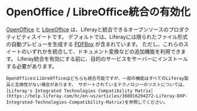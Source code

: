 # OpenOffice / LibreOffice統合の有効化

[OpenOffice](https://www.openoffice.org/) と [LibreOffice](https://www.libreoffice.org/) は、Liferayと統合できるオープンソースのプロダクティビティスイートです。 デフォルトでは、Liferayには限られたファイル形式の自動プレビューを生成する [PDFBox](https://pdfbox.apache.org/) が含まれています。 ただし、これらのスイートのいずれかを統合して、ドキュメント変換などの追加機能を利用できます。 Liferay統合を有効にする前に、目的のサービスをサーバーにインストールする必要があります。

```{important}
OpenOfficeとLibreOfficeはどちらも統合可能ですが、一部の機能はすべてのLiferay製品と互換性がない場合があります。 サポートされているテクノロジーのリストについては、[Liferay's Integrated Technologies Compatibility Matrix］(https://help.liferay.com/hc/en-us/articles/360016294272-Liferay-DXP-Integrated-Technologies-Compatibility-Matrix)を参照してください。 
```

<!-- TODO: Leaving this as placeholder now until we can review and provide better direction on this topic.
1. Open the Product Menu and go to **Control Panel** &rarr; **Configuration** &rarr; **System Settings**
1. Select **Connectors** under the Platform heading.

1. **グローバルメニュー** を開き、 ［**コントロールパネル**］ &rarr; ［**システム設定**］ &rarr; ［**コネクター**］ &rarr; ［**OpenOffice の利用**］ に移動します。

1. Check the **Server Enabled** box and click **Save** to apply the changes.

   ![［システム設定］の［コネクター］の下にある［OpenOffice の利用］に移動します。](./enabling-openoffice-libreoffice-integration/images/01.png)

2. ［**有効なサーバー**］ ボックスをオンにします。

3. 目的の ［**サーバーホスト**］ と ［**サーバーポート**］ を入力します。

   ```{important}
   同じマシンにOpenOfficeをインストールすることをお勧めします。 インスタンスにリモートホストを使用することは完全にはサポートされておらず、予期しない問題が発生する可能性があります。
   ```

4. ［**アップデート**］ をクリックします。

ドキュメントの変換、ブラウザでのサポートされているドキュメントタイプの表示、ドキュメントのサムネイルとプレビューの生成など、OpenOffice / LibreOfficeと互換性のある機能を使用できるようになりました。

<a name="additional-information" />

## 追加情報

* [ドキュメントとメディアプレビューの設定](./configuring-documents-and-media-previews.md)
* [「ドキュメントとメディア」の概要](../documents-and-media-overview.md)
